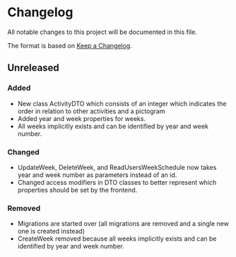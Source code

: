 # Changelog
All notable changes to this project will be documented in this file.

The format is based on [Keep a Changelog](http://keepachangelog.com/en/1.0.0/).

[//]: # ( ## [year]S[sprint-number]R[release-number] - yyyy-mm-dd)
[//]: # (Describe each version with the following sections: Added, Changed, Removed, Deprecated, Fixed, Security)

## Unreleased

### Added
- New class ActivityDTO which consists of an integer which indicates the order in relation to other activities and a pictogram
- Added year and week properties for weeks.
- All weeks implicitly exists and can be identified by year and week number.

### Changed
- UpdateWeek, DeleteWeek, and ReadUsersWeekSchedule now takes year and week number as parameters instead of an id.
- Changed access modifiers in DTO classes to better represent which properties should be set by the frontend.

### Removed
- Migrations are started over (all migrations are removed and a single new one is created instead)
- CreateWeek removed because all weeks implicitly exists and can be identified by year and week number.